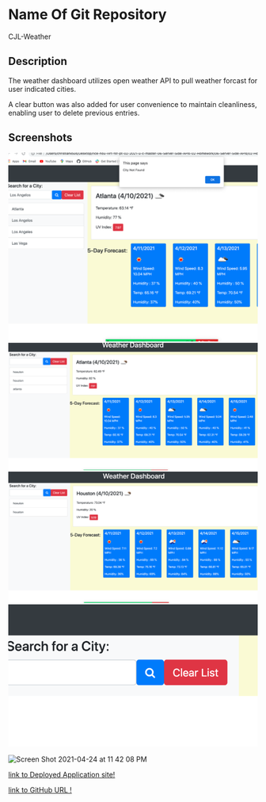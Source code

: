 # Name Of Git Repository
CJL-Weather

## Description

The weather dashboard utilizes open weather API to pull weather forcast for user indicated cities.

A clear button was also added for user convenience to maintain cleanliness, enabling user to delete previous entries.


## Screenshots

![Screenshot 1](Assets/ss1.png)
![Screenshot 2](Assets/ss2.png)
![Screenshot 3](Assets/ss3.png)
![Screenshot 4](Assets/ss4.png)

<img width="1030" alt="Screen Shot 2021-04-24 at 11 42 08 PM" src="https://user-images.githubusercontent.com/77083360/115981090-ea345200-a556-11eb-82bf-959c9f74dbca.png">


[link to Deployed Application site!](https://clouis12.github.io/)

[link to GitHub URL !](https://github.com/Clouis12/CJL-Weather)

